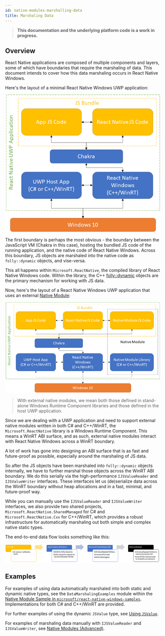 ```yaml
---
id: native-modules-marshalling-data
title: Marshaling Data
---
```


>**This documentation and the underlying platform code is a work in progress.**

## Overview

React Native applications are composed of multiple components and layers, some of which have boundaries that require the marshaling of data. This document intends to cover how this data marshaling occurs in React Native Windows.

Here's the layout of a minimal React Native Windows UWP application:

![RNW UWP Application Layout](assets/rn-windows-app-layout.png)

The first boundary is perhaps the most obvious - the boundary between the JavaScript VM (Chakra in this case), hosting the bundled JS code of the running application, and the native code of React Native Windows. Across this boundary, JS objects are marshaled into the native code as `folly::dynamic` objects, and vise-versa.

This all happens within `Microsoft.ReactNative`, the compiled library of React Native Windows code. Within the library, the C++ [folly::dynamic](https://github.com/facebook/folly/blob/master/folly/docs/Dynamic.md) objects are the primary mechanism for working with JS data.

Now, here's the layout of a React Native Windows UWP application that uses an external [Native Module](native-modules.md):

![RNW UWP Application Layout with Native Modules](assets/rn-windows-app-layout-with-native-modules.png)

> With external native modules, we mean both those defined in stand-alone Windows Runtime Component libraries and those defined in the host UWP application. 

Since we are dealing with a UWP application and need to support external native modules written in both C# and C++/WinRT, the `Microsoft.ReactNative` library is a Windows Runtime Component. This means a WinRT ABI surface, and as such, external native modules interact with React Native Windows across a WinRT boundary.

A lot of work has gone into designing an ABI surface that is as fast and future-proof as possible, especially around the marshaling of JS data.

So after the JS objects have been marshaled into `folly::dynamic` objects internally, we have to further marshal those objects across the WinRT ABI boundary. We do this serially via the high-performance `IJSValueReader` and `IJSValueWriter` interfaces. These interfaces let us (de)serialize data across the WinRT boundary without heap allocations and in a fast, minimal, and future-proof way.

While you can manually use the `IJSValueReader` and `IJSValueWriter` interfaces, we also provide two shared projects, `Microsoft.ReactNative.SharedManaged` for C# and `Microsoft.ReactNative.Cxx` for C++/WinRT, which provides a robust infrastructure for automatically marshaling out both simple and complex native static types.

The end-to-end data flow looks something like this:

![Data marshaling Flow](assets/data-marshaling-flow.png)

## Examples

For examples of using data automatically marshaled into both static and dynamic native types, see the `DataMarshalingExamples` module within the [Native Module Sample in `microsoft/react-native-windows-samples`](https://github.com/microsoft/react-native-windows-samples/tree/main/samples/NativeModuleSample). Implementations for both C# and C++/WinRT are provided.

For further examples of using the dynamic `JSValue` type, see [Using `JSValue`](native-modules-jsvalue.md).

For examples of marshaling data manually with `IJSValueReader` and `IJSValueWriter`, see [Native Modules (Advanced)](native-modules-advanced.md).
